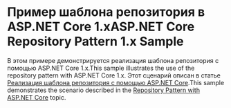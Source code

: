 # <a name="aspnet-core-repository-pattern-1x-sample"></a><span data-ttu-id="4578a-101">Пример шаблона репозитория в ASP.NET Core 1.x</span><span class="sxs-lookup"><span data-stu-id="4578a-101">ASP.NET Core Repository Pattern 1.x Sample</span></span>

<span data-ttu-id="4578a-102">В этом примере демонстрируется реализация шаблона репозитория с помощью ASP.NET Core 1.x.</span><span class="sxs-lookup"><span data-stu-id="4578a-102">This sample illustrates the use of the repository pattern with ASP.NET Core 1.x.</span></span> <span data-ttu-id="4578a-103">Этот сценарий описан в статье [Реализация шаблона репозитория с помощью ASP.NET Core](https://docs.microsoft.com/aspnet/core/fundamentals/repository-pattern).</span><span class="sxs-lookup"><span data-stu-id="4578a-103">This sample demonstrates the scenario described in the [Repository Pattern with ASP.NET Core](https://docs.microsoft.com/aspnet/core/fundamentals/repository-pattern) topic.</span></span>
